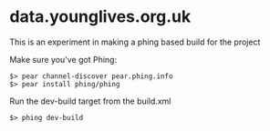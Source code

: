 data.younglives.org.uk
======================

This is an experiment in making a phing based build for the project

Make sure you've got Phing:

    $> pear channel-discover pear.phing.info
    $> pear install phing/phing
    
Run the dev-build target from the build.xml

    $> phing dev-build

    
